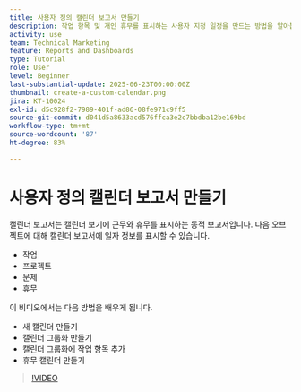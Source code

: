 ```yaml
---
title: 사용자 정의 캘린더 보고서 만들기
description: 작업 항목 및 개인 휴무를 표시하는 사용자 지정 일정을 만드는 방법을 알아봅니다.
activity: use
team: Technical Marketing
feature: Reports and Dashboards
type: Tutorial
role: User
level: Beginner
last-substantial-update: 2025-06-23T00:00:00Z
thumbnail: create-a-custom-calendar.png
jira: KT-10024
exl-id: d5c928f2-7989-401f-ad86-08fe971c9ff5
source-git-commit: d041d5a8633acd576ffca3e2c7bbdba12be169bd
workflow-type: tm+mt
source-wordcount: '87'
ht-degree: 83%

---
```


# 사용자 정의 캘린더 보고서 만들기

캘린더 보고서는 캘린더 보기에 근무와 휴무를 표시하는 동적 보고서입니다. 다음 오브젝트에 대해 캘린더 보고서에 일자 정보를 표시할 수 있습니다.

* 작업
* 프로젝트
* 문제
* 휴무

이 비디오에서는 다음 방법을 배우게 됩니다.

* 새 캘린더 만들기
* 캘린더 그룹화 만들기
* 캘린더 그룹화에 작업 항목 추가
* 휴무 캘린더 만들기

>[!VIDEO](https://video.tv.adobe.com/v/3423482/?quality=12&learn=on&enablevpops)

